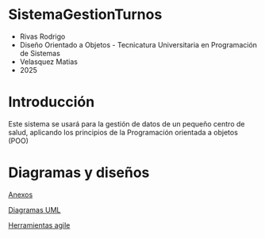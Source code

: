 # SistemaGestionTurnos
* Rivas Rodrigo 
* Diseño Orientado a Objetos - Tecnicatura Universitaria en Programación de Sistemas 
* Velasquez Matias 
* 2025 
# Introducción
Este sistema se usará para la gestión de datos de un pequeño centro de salud, aplicando los principios de la Programación orientada a objetos (POO)
# Diagramas y diseños
[Anexos](https://github.com/RodrigoRivas89/Anexos/blob/main/anexos.md#anexos)

[Diagramas UML](https://github.com/RodrigoRivas89/DiagramasUML/blob/main/DiagramasUML.md#diagramasuml)

[Herramientas agile](https://github.com/RodrigoRivas89/Herramientas-agile/blob/main/Herramientas%20agile.md#herramientas-agile)
